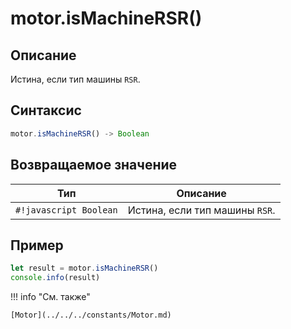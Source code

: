 # motor.isMachineRSR()

## Описание
Истина, если тип машины `RSR`.

## Синтаксис
```javascript
motor.isMachineRSR() -> Boolean
```

## Возвращаемое значение
| Тип     | Описание                                                                 |
|---------|--------------------------------------------------------------------------|
| `#!javascript Boolean`  | Истина, если тип машины `RSR`. |

## Пример
```javascript linenums="1"
let result = motor.isMachineRSR()
console.info(result)
```

!!! info "См. также"

    [Motor](../../../constants/Motor.md)

